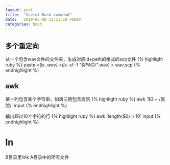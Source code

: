```yaml
---
layout: post
title:  "Useful Bash command"
date:   2019-05-08 11:11:59 +0800
categories: bash
---
```


## 多个重定向
从一个包含wav文件的文件夹，生成对应id+path的格式的scp文件
{% highlight ruby %}
paste <(ls *.wav) <(ls -d -1 "$PWD/"*.wav) > wav.scp
{% endhighlight %}

## awk

某一列包含某个字符串，如第三例包含医院
{% highlight ruby %}
    awk '$3 ~ /医院/' input
{% endhighlight %}


输出超过10个字符的行
{% highlight ruby %}
    awk 'length($0) > 10' input 
{% endhighlight %}

# ln
B目录里link A目录中的所有文件
